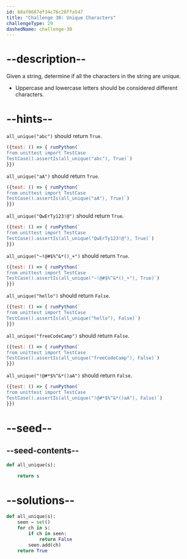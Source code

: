 ```yaml
---
id: 68af0687ef34c76c28ffa547
title: "Challenge 30: Unique Characters"
challengeType: 29
dashedName: challenge-30
---
```


# --description--

Given a string, determine if all the characters in the string are unique.

- Uppercase and lowercase letters should be considered different characters.

# --hints--

`all_unique("abc")` should return `True`.

```js
({test: () => { runPython(`
from unittest import TestCase
TestCase().assertIs(all_unique("abc"), True)`)
}})
```

`all_unique("aA")` should return `True`.

```js
({test: () => { runPython(`
from unittest import TestCase
TestCase().assertIs(all_unique("aA"), True)`)
}})
```

`all_unique("QwErTy123!@")` should return `True`.

```js
({test: () => { runPython(`
from unittest import TestCase
TestCase().assertIs(all_unique("QwErTy123!@"), True)`)
}})
```

`all_unique("~!@#$%^&*()_+")` should return `True`.

```js
({test: () => { runPython(`
from unittest import TestCase
TestCase().assertIs(all_unique("~!@#$%^&*()_+"), True)`)
}})
```

`all_unique("hello")` should return `False`.

```js
({test: () => { runPython(`
from unittest import TestCase
TestCase().assertIs(all_unique("hello"), False)`)
}})
```

`all_unique("freeCodeCamp")` should return `False`.

```js
({test: () => { runPython(`
from unittest import TestCase
TestCase().assertIs(all_unique("freeCodeCamp"), False)`)
}})
```

`all_unique("!@#*$%^&*()aA")` should return `False`.

```js
({test: () => { runPython(`
from unittest import TestCase
TestCase().assertIs(all_unique("!@#*$%^&*()aA"), False)`)
}})
```

# --seed--

## --seed-contents--

```py
def all_unique(s):

    return s
```

# --solutions--

```py
def all_unique(s):
    seen = set()
    for ch in s:
        if ch in seen:
            return False
        seen.add(ch)
    return True
```
